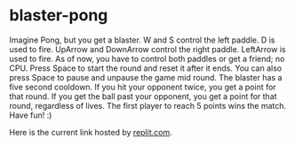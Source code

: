 # blaster-pong

Imagine Pong, but you get a blaster.
W and S control the left paddle. D is used to fire.
UpArrow and DownArrow control the right paddle. LeftArrow is used to fire.
As of now, you have to control both paddles or get a friend; no CPU.
Press Space to start the round and reset it after it ends. You can also press Space to pause and unpause the game mid round.
The blaster has a five second cooldown. If you hit your opponent twice, you get a point for that round. If you get the ball past your opponent, you get a point for that round, regardless of lives.
The first player to reach 5 points wins the match.
Have fun! :)

Here is the current link hosted by [replit.com](https://pong-withblaster.vincentedwards1.repl.co/).
